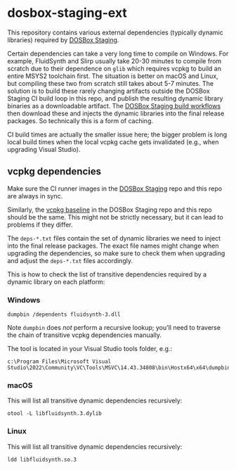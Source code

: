 # dosbox-staging-ext

This repository contains various external dependencies (typically dynamic
libraries) required by [DOSBox Staging](https://github.com/dosbox-staging/dosbox-staging).

Certain dependencies can take a very long time to compile on Windows. For
example, FluidSynth and Slirp usually take 20-30 minutes to compile from
scratch due to their dependence on `glib` which requires vcpkg to build an
entire MSYS2 toolchain first. The situation is better on macOS and Linux, but
compiling these two from scratch still takes about 5-7 minutes. The solution
is to build these rarely changing artifacts outside the DOSBox Staging CI
build loop in this repo, and publish the resulting dynamic library binaries as
a downloadable artifact. The [DOSBox Staging build
workflows](https://github.com/dosbox-staging/dosbox-staging/actions) then
download these and injects the dynamic libraries into the final release
packages. So technically this is a form of caching.

CI build times are actually the smaller issue here; the bigger problem is long
local build times when the local vcpkg cache gets invalidated (e.g., when
upgrading Visual Studio).


## vcpkg dependencies

Make sure the CI runner images in the [DOSBox
Staging](https://github.com/dosbox-staging/dosbox-staging) repo and this repo
are always in sync.

Similarly, the [vcpkg
baseline](https://github.com/dosbox-staging/dosbox-staging/blob/main/vcpkg.json)
in the DOSBox Staging repo and this repo should be the same. This might not be
strictly necessary, but it can lead to problems if they differ.

The `deps-*.txt` files contain the set of dynamic libraries we need to inject
into the final release packages. The exact file names might change when
upgrading the dependencies, so make sure to check them when upgrading and
adjust the `deps-*.txt` files accordingly.

This is how to check the list of transitive dependencies required by a dynamic
library on each platform:

### Windows

```
dumpbin /dependents fluidsynth-3.dll
```

Note `dumpbin` does *not* perform a recursive lookup; you'll need to traverse
the chain of transitive vcpkg dependencies manually.

The tool is located in your Visual Studio tools folder, e.g.:

```
c:\Program Files\Microsoft Visual Studio\2022\Community\VC\Tools\MSVC\14.43.34808\bin\Hostx64\x64\dumpbin.exe
```

### macOS

This will list all transitive dynamic dependencies recursively:

```
otool -L libfluidsynth.3.dylib
```

### Linux

This will list all transitive dynamic dependencies recursively:

```
ldd libfluidsynth.so.3
```
